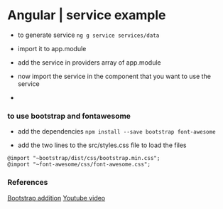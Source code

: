 # Angular | service example

* to generate service
`ng g service services/data`

* import it to app.module
* add the service in providers array of app.module

* now import the service in the component that you want to use the service
* 

### to use bootstrap and fontawesome
* add the dependencies
`npm install --save bootstrap font-awesome`

* add the two lines to the src/styles.css file to load the files
```
@import "~bootstrap/dist/css/bootstrap.min.css";
@import "~font-awesome/css/font-awesome.css";
```



### References

[Bootstrap addition](https://medium.com/@beeman/tutorial-add-bootstrap-to-angular-cli-apps-b0a652f2eb2)
[Youtube video](https://youtu.be/KhzGSHNhnbI?t=2853)